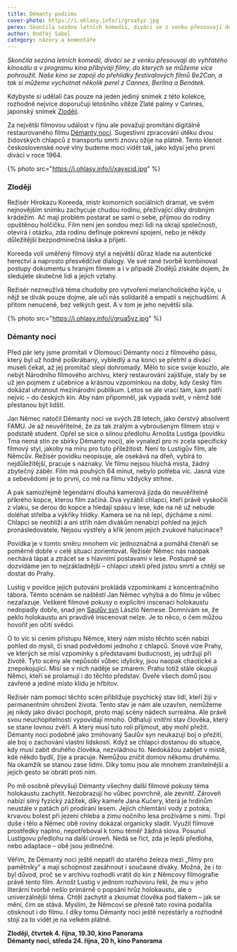 ```yaml
---
title: Démanty podzimu
cover-photo: https://i.ohlasy.info/i/grua5yz.jpg
perex: Skončila sezóna letních komedií, diváci se z venku přesouvají do vyhřátého kinosálu a v programu kina přibývají filmy, do kterých se můžeme více pohroužit. V říjnu si můžeme vychutnat několik perel z Cannes, Berlína a Benátek.
author: Ondřej Sabol
category: názory a komentáře
---
```


*Skončila sezóna letních komedií, diváci se z venku přesouvají do vyhřátého kinosálu a v programu kina přibývají filmy, do kterých se můžeme více pohroužit. Naše kino se zapojí do přehlídky festivalových filmů Be2Can, a tak si můžeme vychutnat několik perel z Cannes, Berlína a Benátek.*

Kdybyste si udělali čas pouze na jeden jediný snímek z této kolekce, rozhodně nejvíce doporučuji letošního vítěze Zlaté palmy v Cannes, japonský snímek [Zloději](https://www.csfd.cz/film/603900-zlodeji/prehled/). 

Za největší filmovou událost v říjnu ale považuji promítání digitálně restaurovaného filmu [Démanty noci](https://www.csfd.cz/film/6886-demanty-noci/prehled/). Sugestivní zpracování útěku dvou židovských chlapců z transportu smrti znovu ožije na plátně. Tento klenot československé nové vlny budeme moci vidět tak, jako kdysi jeho první diváci v roce 1964.

{% photo src="https://i.ohlasy.info/i/xayxcid.jpg" %}

### Zloději

Režisér Hirokazu Koreeda, mistr komorních sociálních dramat, ve svém nejnovějším snímku zachycuje chudou rodinu, přežívající díky drobným krádežím. Ač mají problém postarat se sami o sebe, přijmou do rodiny opuštěnou holčičku. Film není jen sondou mezi lidi na okraji společnosti, otevírá i otázku, zda rodinu definuje pokrevní spojení, nebo je někdy důležitější bezpodmínečná láska a přijetí.

Koreeda volí uměřený filmový styl a největší důraz klade na autentické herectví a naprosto přesvědčivé dialogy. Ve své rané tvorbě kombinoval postupy dokumentu s hraným filmem a i v případě Zlodějů získáte dojem, že sledujete skutečné lidi a jejich vztahy.

Režisér nezneužívá téma chudoby pro vytvoření melancholického kýče, u nějž se divák pouze dojme, ale učí nás solidaritě a empatii s nejchudšími. A přitom nenuceně, bez velkých gest. A v tom je jeho největší síla.

{% photo src="https://i.ohlasy.info/i/grua5yz.jpg" %}

### Démanty noci

Před pár lety jsme promítali v Olomouci Démanty noci z filmového pásu, který byl už hodně poškrábaný, vybledlý a na konci se přetrhl a diváci museli čekat, až jej promítač slepí dohromady. Mělo to sice svoje kouzlo, ale nebýt Národního filmového archivu, který restaurování zajišťuje, staly by se už jen pojmem z učebnice a krásnou vzpomínkou na doby, kdy český film dokázal uhranout mezinárodní publikum. Letos se ale vrací tam, kam patří nejvíc – do českých kin. Aby nám připomněl, jak vypadá svět, v němž lidé přestanou být lidští.

Jan Němec natočil Démanty noci ve svých 28 letech, jako čerstvý absolvent FAMU. Je až neuvěřitelné, že za tak zralým a vybroušeným filmem stojí v podstatě student. Opřel se sice o silnou předlohu Arnošta Lustiga (povídku Tma nemá stín ze sbírky Démanty noci), ale vynalezl pro ni zcela specifický filmový styl, jakoby na míru pro tuto příležitost. Není to Lustigův film, ale Němcův. Režisér povídku neopisuje, ale osekává na dřeň, vybírá to nejdůležitější, pracuje s náznaky. Ve filmu nejsou hluchá místa, žádný zbytečný záběr. Film má pouhých 64 minut, nebylo potřeba víc. Jasná vize a sebevědomí je to první, co mě na filmu vždycky strhne.

A pak samozřejmě legendární dlouhá kamerová jízda do neuvěřitelně příkrého kopce, kterou film začíná. Dva vyzáblí chlapci, kteří právě vyskočili z vlaku, se derou do kopce a hledají spásu v lese, kde na ně už nebude doléhat střelba a výkřiky hlídky. Kamera se na ně lepí, dýcháme s nimi. Chlapci se neohlíží a ani střih nám divákům nenabízí pohled na jejich pronásledovatele. Nejsou výstřely a křik jenom jejich zvukové halucinace?

Povídka je v tomto směru mnohem víc jednoznačná a pomáhá čtenáři se poměrně dobře v celé situaci zorientovat. Režisér Němec nás naopak nechává tápat a ztrácet se s hlavními postavami v lese. Postupně se dozvídáme jen to nejzákladnější – chlapci utekli před jistou smrtí a chtějí se dostat do Prahy.

Lustig v povídce jejich putování prokládá vzpomínkami z koncentračního tábora. Těmto scénám se naštěstí Jan Němec vyhýbá a do filmu je vůbec nezařazuje. Veškeré filmové pokusy o explicitní inscenaci holokaustu nedopadly dobře, snad jen [Saulův syn](https://www.csfd.cz/film/30994-sauluv-syn/prehled/) László Nemese. Domnívám se, že peklo holokaustu ani pravdivě inscenovat nelze. Je to něco, o čem můžou hovořit jen očití svědci. 

O to víc si cením přístupu Němce, který nám místo těchto scén nabízí pohled do mysli, či snad podvědomí jednoho z chlapců. Snové vize Prahy, ve kterých se mísí vzpomínky s představami buducnosti, jej udržují při životě. Tyto scény ale nepůsobí vůbec idylicky, jsou naopak chaotické a znepokojující. Mísí se v nich naděje se zmarem. Prahu totiž stále okupují Němci, kteří se prolamují i do těchto představ. Dveře všech domů jsou zavřené a jediné místo klidu je hřbitov.

Režisér nám pomocí těchto scén přibližuje psychický stav lidí, kteří žijí v permanentním ohrožení života. Tento stav je nám ale uzavřen, nemůžeme jej nikdy jako diváci pochopit, proto mají scény nádech surreálna. Ale právě svou neuchopitelností vypovídají mnoho. Odhalují vnitřní stav člověka, který se stane lovnou zvěří. A který musí tuto roli přijmout, aby mohl přežít. 
Démanty noci podobně jako zmiňovaný Saulův syn neukazují boj o přežití, ale boj o zachování vlastní lidskosti. Když se chlapci dostanou do situace, kdy musí zabít druhého člověka, nezvládnou to. Nedokážou zabíjet v místě, kde někdo bydlí, žije a pracuje. Nemůžou zničit domov někomu druhému. Na okamžik se stanou zase lidmi. Díky tomu jsou ale mnohem zranitelnější a jejich gesto se obrátí proti nim.

Po mě osobně převyšují Démanty všechny další filmové pokusy téma holokaustu zachytit. Nezobrazují ho vůbec povrchně, ale zevnitř. Zároveň nabízí silný fyzický zážitek, díky kameře Jana Kučery, která je hrdinům neustále v patách při prodírání lesem. Jejich chlemtání vody z potoka, krvavou bolest při jezení chleba a zimu nočního lesa prožíváme s nimi. Trpí duše i tělo a Němec obě roviny dokázal organicky sladit. Využil filmové prostředky naplno, nepotřeboval k tomu téměř žádná slova. Posunul Lustigovu předlohu na další úroveň. Nedá se říct, zda je lepší předloha, nebo adaptace – obě jsou jedinečné.

Věřím, že Démanty noci ještě nepatří do starého železa mezi „filmy pro pamětníky“ a mají schopnost zasáhnout i současné diváky. Možná, že i to byl důvod, proč se v archivu rozhodli vrátit do kin z Němcovy filmografie právě tento film. Arnošt Lustig v jednom rozhovoru řekl, že mu v jeho literární tvorbě nešlo primárně o popsání hrůz holokaustu, ale o univerzálnější téma. Chtěl zachytit a zkoumat člověka pod tlakem – jak se mění, čím se stává. Myslím, že Němcovi se přesně tato rovina podařila otisknout i do filmu. I díky tomu Démanty noci ještě nezestárly a rozhodně stojí za to vidět je na velkém plátně.

**Zloději, čtvrtek 4. října, 19.30, kino Panorama**  
**Démanty noci, středa 24. října, 20 h, kino Panorama**
